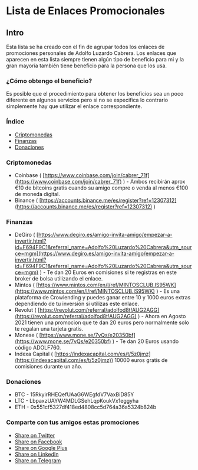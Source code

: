 # Lista de Enlaces Promocionales 

## Intro

Esta lista se ha creado con el fin de agrupar todos los enlaces de promociones personales de Adolfo Luzardo Cabrera. 
Los enlaces que aparecen en esta lista siempre tienen algún tipo de beneficio para mi y la gran mayoría también tiene beneficio para la persona que los usa. 

### ¿Cómo obtengo el beneficio?

Es posible que el procedimiento para obtener los beneficios sea un poco diferente en algunos servicios pero si no se especifica lo contrario simplemente hay que utilizar el enlace correspondiente.

### Índice

* [Criptomonedas](#criptomonedas)
* [Finanzas](#finanzas)
* [Donaciones](#donaciones)

### Criptomonedas

* Coinbase ( [https://www.coinbase.com/join/cabrer_71f](https://www.coinbase.com/join/cabrer_71f) ) - Ambos recibirán aprox €10 de bitcoins gratis cuando su amigo compre o venda al menos €100 de moneda digital. 
* Binance ( [https://accounts.binance.me/es/register?ref=12307312](https://accounts.binance.me/es/register?ref=12307312) ) 


### Finanzas

* DeGiro ( [https://www.degiro.es/amigo-invita-amigo/empezar-a-invertir.html?id=F694F9C1&referral_name=Adolfo%20Luzardo%20Cabrera&utm_source=mgm](https://www.degiro.es/amigo-invita-amigo/empezar-a-invertir.html?id=F694F9C1&referral_name=Adolfo%20Luzardo%20Cabrera&utm_source=mgm) ) - Te dan 20 Euros en comisiones si te registras en este broker de bolsa utilizando el enlace.
* Mintos ( [https://www.mintos.com/en/l/ref/MINTOSCLUB.IS95WK](https://www.mintos.com/en/l/ref/MINTOSCLUB.IS95WK) ) - Es una plataforma de Crowlending y puedes ganar entre 10 y 1000 euros extras dependiendo de tu inversión si utilizas este enlace.
* Revolut ( [https://revolut.com/referral/adolfod8t!AUG2AGG](https://revolut.com/referral/adolfod8t!AUG2AGG) ) - Ahora en Agosto 2021 tienen una promocion que te dan 20 euros pero normalmente solo te regalan una tarjeta gratis.
* Monese ( [https://www.mone.se/7vQs/e20350bf](https://www.mone.se/7vQs/e20350bf) ) - Te dan 20 Euros usando código ADOLF760. 
* Indexa Capital ( [https://indexacapital.com/es/t/5z0jmz](https://indexacapital.com/es/t/5z0jmz)) 10000 euros gratis de comisiones durante un año.


### Donaciones

* BTC - 15RkyirRHEQefUAaG6WEgfdV7VaxBiD85Y
* LTC - LbpaxzUAYW4MDLGSehLqpKoukVx1eggyha
* ETH - 0x551cf5327df418ed4808cc5d764a36a5324b824b

### Comparte con tus amigos estas promociones
+ [Share on Twitter](https://twitter.com/intent/tweet?text=https://aluzardo.github.io/promociones/%0AEnlaces%20Promocionales%20de%20Adolfo)
+ [Share on Facebook](http://www.facebook.com/sharer/sharer.php?s=100&p[url]=https://aluzardo.github.io/promociones/&p[images][0]=&p[title]=Enlaces%20Promocionales%20de%20Adolfo&p[summary]=)
+ [Share on Google Plus](https://plus.google.com/share?url=https://aluzardo.github.io/promociones/)
+ [Share on LinkedIn](http://www.linkedin.com/shareArticle?mini=true&url=https://aluzardo.github.io/promociones/&title=Enlaces%20Promocionales%20de%20Adolfo&summary=&source=)
+ [Share on Telegram](https://t.me/share/url?url=https://aluzardo.github.io/promociones/)
